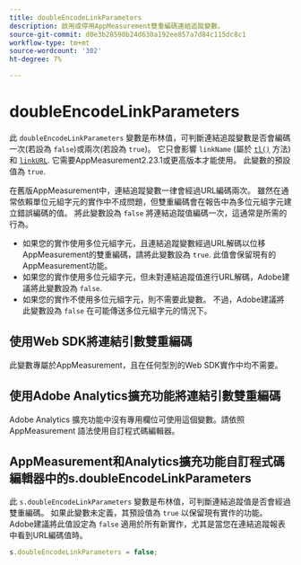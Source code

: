 ```yaml
---
title: doubleEncodeLinkParameters
description: 啟用或停用AppMeasurement雙重編碼連結追蹤變數。
source-git-commit: d0e3b28590b24d630a192ee857a7d84c115dc8c1
workflow-type: tm+mt
source-wordcount: '302'
ht-degree: 7%

---
```


# doubleEncodeLinkParameters

此 `doubleEncodeLinkParameters` 變數是布林值，可判斷連結追蹤變數是否會編碼一次(若設為 `false`)或兩次(若設為 `true`)。 它只會影響 `linkName` (屬於 [`tl()`](../functions/tl-method.md) 方法)和 [`linkURL`](linkurl.md). 它需要AppMeasurement2.23.1或更高版本才能使用。 此變數的預設值為 `true`.

在舊版AppMeasurement中，連結追蹤變數一律會經過URL編碼兩次。 雖然在通常依賴單位元組字元的實作中不成問題，但雙重編碼會在報告中為多位元組字元建立錯誤編碼的值。 將此變數設為 `false` 將連結追蹤值編碼一次，這通常是所需的行為。

* 如果您的實作使用多位元組字元，且連結追蹤變數經過URL解碼以位移AppMeasurement的雙重編碼，請將此變數設為 `true`. 此值會保留現有的AppMeasurement功能。
* 如果您的實作使用多位元組字元，但未對連結追蹤值進行URL解碼，Adobe建議將此變數設為 `false`.
* 如果您的實作不使用多位元組字元，則不需要此變數。 不過，Adobe建議將此變數設為 `false` 在可能傳送多位元組字元的情況下。

## 使用Web SDK將連結引數雙重編碼

此變數專屬於AppMeasurement，且在任何型別的Web SDK實作中均不需要。

## 使用Adobe Analytics擴充功能將連結引數雙重編碼

Adobe Analytics 擴充功能中沒有專用欄位可使用這個變數。請依照 AppMeasurement 語法使用自訂程式碼編輯器。

## AppMeasurement和Analytics擴充功能自訂程式碼編輯器中的s.doubleEncodeLinkParameters

此 `s.doubleEncodeLinkParameters` 變數是布林值，可判斷連結追蹤值是否會經過雙重編碼。 如果此變數未定義，其預設值為 `true` 以保留現有實作的功能。 Adobe建議將此值設定為 `false` 適用於所有新實作，尤其是當您在連結追蹤報表中看到URL編碼值時。

```js
s.doubleEncodeLinkParameters = false;
```

